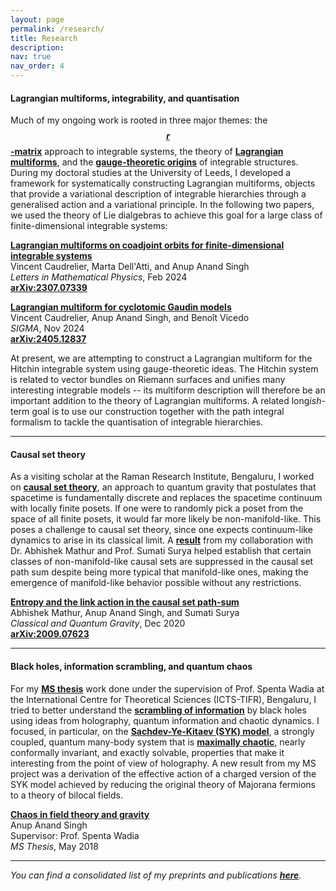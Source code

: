 ```yaml
---
layout: page
permalink: /research/
title: Research
description:
nav: true
nav_order: 4
---
```


<h4>Lagrangian multiforms, integrability, and quantisation</h4>

Much of my ongoing work is rooted in three major themes: the **<a href="https://link.springer.com/article/10.1007/BF01076717" target="_self">$$r$$-matrix</a>** approach to integrable systems, the theory of **<a href="https://arxiv.org/abs/0903.4086" target="_self">Lagrangian multiforms</a>**, and the **<a href="https://arxiv.org/abs/1908.02289" target="_self">gauge-theoretic origins</a>** of integrable structures. During my doctoral studies at the University of Leeds, I developed a framework for systematically constructing Lagrangian multiforms, objects that provide a variational description of integrable hierarchies through a generalised action and a variational principle. In the following two papers, we used the theory of Lie dialgebras to achieve this goal for a large class of finite-dimensional integrable systems:

**<a href="https://link.springer.com/article/10.1007/s11005-023-01766-9" target="_self">Lagrangian multiforms on coadjoint orbits for finite-dimensional integrable systems</a>**\
Vincent Caudrelier, Marta Dell'Atti, and Anup Anand Singh\
*Letters in Mathematical Physics*, Feb 2024\
**<a href="https://arxiv.org/abs/2307.07339" target="_self">arXiv:2307.07339</a>**

**<a href="https://www.emis.de/journals/SIGMA/2024/100" target="_self">Lagrangian multiform for cyclotomic Gaudin models</a>**\
Vincent Caudrelier, Anup Anand Singh, and Benoît Vicedo\
*SIGMA*, Nov 2024\
**<a href="https://arxiv.org/abs/2405.12837" target="_self">arXiv:2405.12837</a>**

At present, we are attempting to construct a Lagrangian multiform for the Hitchin integrable system using gauge-theoretic ideas. The Hitchin system is related to vector bundles on Riemann surfaces and unifies many interesting integrable models -- its multiform description will therefore be an important addition to the theory of Lagrangian multiforms. A related long*ish*-term goal is to use our construction together with the path integral formalism to tackle the quantisation of integrable hierarchies.

<!-- Much of my current work is rooted in the **<a href="https://link.springer.com/article/10.1007/BF01076717" target="_self">$$r$$-matrix</a>** approach to integrable systems and the theory of **<a href="https://arxiv.org/abs/0903.4086" target="_self">Lagrangian multiforms</a>**. Together with my doctoral supervisors and our collaborators, I am developing a framework for systematically constructing Lagrangian multiforms, objects that provide a variational description of integrable hierarchies through a generalised action and a variational principle. Incorporating ingredients and ideas from the Hamiltonian framework for integrability -- in particular, the theory of Lie dialgebras -- we have achieved this for a large class of finite-dimensional integrable systems. At the moment, I am working towards incorporating affine models into our framework. A related long*ish*-term goal is to use our construction together with the path integral formalism to quantise integrable field theories in a covariant manner. -->

<!--Much of my current work is based on three themes: r-matrix, multiforms, and gauge theories. A major component of this work is developing framework for constructing multiforms. Using dialgebras, here are the papers. Currently, exploring BF and Hitchin. An underlying motivation is quantisation. -->

<hr>    

<h4>Causal set theory</h4>

As a visiting scholar at the Raman Research Institute, Bengaluru, I worked on **<a href="https://arxiv.org/abs/1903.11544" target="_self">causal set theory</a>**, an approach to quantum gravity that postulates that spacetime is fundamentally discrete and replaces the spacetime continuum with locally finite posets. If one were to randomly pick a poset from the space of all finite posets, it would far more likely be non-manifold-like. This poses a challenge to causal set theory, since one expects continuum-like dynamics to arise in its classical limit. A **<a href="https://arxiv.org/abs/2009.07623" target="_self">result</a>** from my collaboration with Dr. Abhishek Mathur and Prof. Sumati Surya helped establish that certain classes of non-manifold-like causal sets are suppressed in the causal set path sum despite being more typical that manifold-like ones, making the emergence of manifold-like behavior possible without any restrictions.

**<a href="https://iopscience.iop.org/article/10.1088/1361-6382/abd300" target="_self">Entropy and the link action in the causal set path-sum</a>**\
Abhishek Mathur, Anup Anand Singh, and Sumati Surya\
*Classical and Quantum Gravity*, Dec 2020\
**<a href="https://arxiv.org/abs/2009.07623" target="_self">arXiv:2009.07623</a>**


<hr>

<h4>Black holes, information scrambling, and quantum chaos</h4>

For my **<a href="http://dr.iiserpune.ac.in:8080/xmlui/bitstream/handle/123456789/1047/MS%20Thesis%20-%20Anup%20Anand%20Singh.pdf" target="_self">MS thesis</a>** work done under the supervision of Prof. Spenta Wadia at the International Centre for Theoretical Sciences (ICTS-TIFR), Bengaluru, I tried to better understand the **<a href="https://arxiv.org/abs/0808.2096" target="_self">scrambling of information</a>** by black holes using ideas from holography, quantum information and chaotic dynamics. I focused, in particular, on the **<a href="https://arxiv.org/abs/1604.07818" target="_self">Sachdev-Ye-Kitaev (SYK) model</a>**, a strongly coupled, quantum many-body system that is **<a href="https://arxiv.org/abs/1503.01409" target="_self">maximally chaotic</a>**, nearly conformally invariant, and exactly solvable, properties that make it interesting from the point of view of holography. A new result from my MS project was a derivation of the effective action of a charged version of the SYK model achieved by reducing the original theory of Majorana fermions to a theory of bilocal fields.

**<a href="http://dr.iiserpune.ac.in:8080/xmlui/bitstream/handle/123456789/1047/MS%20Thesis%20-%20Anup%20Anand%20Singh.pdf" target="_self">Chaos in field theory and gravity</a>**\
Anup Anand Singh\
Supervisor: Prof. Spenta Wadia\
*MS Thesis*, May 2018

<hr>

*You can find a consolidated list of my preprints and publications **<a href="https://anupanand.space/publications/" target="_self">here</a>**.*